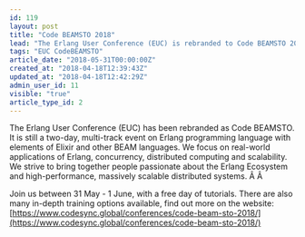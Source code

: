 ```yaml
---
id: 119
layout: post
title: "Code BEAMSTO 2018"
lead: "The Erlang User Conference (EUC) is rebranded to Code BEAMSTO 2018"
tags: "EUC CodeBEAMSTO"
article_date: "2018-05-31T00:00:00Z"
created_at: "2018-04-18T12:39:43Z"
updated_at: "2018-04-18T12:42:29Z"
admin_user_id: 11
visible: "true"
article_type_id: 2
---
```

The Erlang User Conference (EUC) has been rebranded as Code BEAMSTO. It is still a two-day, multi-track event on Erlang programming language with elements of Elixir and other BEAM languages. We focus on real-world applications of Erlang, concurrency, distributed computing and scalability. We strive to bring together people passionate about the Erlang Ecosystem and high-performance, massively scalable distributed systems. Â Â 

 Join us between 31 May - 1 June, with a free day of tutorials. There are also many in-depth training options available, find out more on the website: [https://www.codesync.global/conferences/code-beam-sto-2018/](https://www.codesync.global/conferences/code-beam-sto-2018/)

